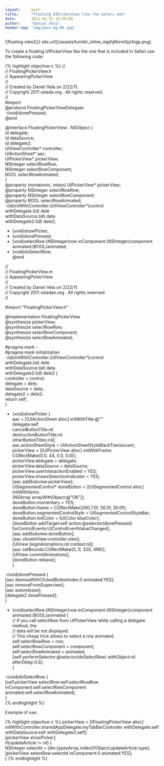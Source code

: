 ```yaml
---
layout:     post
title:      "Floating UIPickerView like the Safari one"
date:       2011-02-22 19:59:00
author:     "Daniel Vela"
header-img: "img/post-bg-06.jpg"
---
```


![floating view]({{ site.url}}/assets/tumblr_inline_mjpfqfkirm1qz4rgp.png)

To create a floating UIPickerView like the one that is included in Safari use the following code:

{% highlight objective-c %}
//  
// FloatingPickerView.h  
// AppearingPickerView  
//  
// Created by Daniel Vela on 2/22/11.  
// Copyright 2011 velada.org . All rights reserved.  
//  
#import   
@protocol FloatingPickerViewDelegate  
-(void)donePressed;  
@end  

@interface FloatingPickerView : NSObject {  
    id delegate;  
    id dataSource;  
    id delegate2;  
    UIViewController* controller;  
    UIActionSheet* aac;  
    UIPickerView* pickerView;  
    NSInteger selectRowRow;  
    NSInteger selectRowComponent;  
    BOOL selectRowAnimated;  
}  
@property (nonatomic, retain) UIPickerView* pickerView;  
@property NSInteger selectRowRow;  
@property NSInteger selectRowComponent;  
@property BOOL selectRowAnimated;  
-(id)initWithController:(UIViewController*)control  
                     withDelegate:(id) dele  
                 withDataSource:(id) data  
                  withDelegate2:(id) dele2;  
- (void)showPicker;  
- (void)donePressed;  
- (void)selectRow:(NSInteger)row 
            inComponent:(NSInteger)component 
               animated:(BOOL)animated;  
- (void)doSelectRow;  
@end  

//  
// FloatingPickerView.m  
// AppearingPickerView  
//  
// Created by Daniel Vela on 2/22/11.  
// Copyright 2011 veladan.org . All rights reserved.  
//  

#import "FloatingPickerView.h"  

@implementation FloatingPickerView  
@synthesize pickerView;  
@synthesize selectRowRow;  
@synthesize selectRowComponent;  
@synthesize selectRowAnimated;  

#pragma mark -  
#pragma mark initialization  
-(id)initWithController:(UIViewController*)control  
           withDelegate:(id) dele  
                 withDataSource:(id) data  
                  withDelegate2:(id) dele2 {  
    controller = control;  
    delegate = dele;  
    dataSource = data;  
    delegate2 = dele2;  
    return self;  
}  

- (void)showPicker {  
    aac = [[UIActionSheet alloc] initWithTitle:@""  
                                                                        delegate:self  
                                                     cancelButtonTitle:nil  
                                          destructiveButtonTitle:nil  
                                                     otherButtonTitles:nil];  
    aac.actionSheetStyle = UIActionSheetStyleBlackTranslucent;  
    pickerView = [[UIPickerView alloc] initWithFrame:  
                                                                    CGRectMake(0.0, 44, 0.0, 0.0)];  
    pickerView.delegate = delegate;  
    pickerView.dataSource = dataSource;  
    pickerView.userInteractionEnabled = YES;  
    pickerView.showsSelectionIndicator = YES;  
    [aac addSubview:pickerView];   
    UISegmentedControl* doneButton = [[UISegmentedControl alloc] initWithItems:  
                                                                                    [NSArray arrayWithObject:@"OK"]];  
  doneButton.momentary = YES;  
    doneButton.frame = CGRectMake(260,7.0f, 50.0f, 30.0f);  
    doneButton.segmentedControlStyle = UISegmentedControlStyleBar;  
    doneButton.tintColor = [UIColor blueColor];  
    [doneButton addTarget:self action:@selector(donePressed) forControlEvents:UIControlEventValueChanged];  
    [aac addSubview:doneButton];  
    [aac showInView:controller.view];  
    [UIView beginAnimations:nil context:nil];  
    [aac setBounds:CGRectMake(0, 0, 320, 496)];  
    [UIView commitAnimations];  
    [doneButton release];  
} 

-(void)donePressed {  
    [aac dismissWithClickedButtonIndex:0 animated:YES];  
    [aac removeFromSuperview];  
    [aac autorelease];  
    [delegate2 donePressed];  
} 

- (void)selectRow:(NSInteger)row 
          inComponent:(NSInteger)component 
                 animated:(BOOL)animated {  
    // If you call selectRow from UIPickerView while calling a delegate method, the   
    // data will be not displayed.  
    // This cheap trick allows to select a row animated.  
    self.selectRowRow = row;  
    self.selectRowComponent = component;  
    self.selectRowAnimated = animated;  
    [self performSelector:@selector(doSelectRow) withObject:nil afterDelay:0.5];   
}

-(void)doSelectRow {  
    [self.pickerView selectRow:self.selectRowRow   
    inComponent:self.selectRowComponent   
    animated:self.selectRowAnimated];  
}  
{% endhighlight %}

Example of use:

{% highlight objective-c %}
pickerView = [[FloatingPickerView alloc] 
                            initWithController:sharedAppDelegate.myTabBarController 
                                  withDelegate:self 
                                    withDataSource:self
                                     withDelegate2:self];  
[pickerView showPicker];  
if(updateArticle != nil) {  
    NSInteger selectId = [dm.typesArray indexOfObject:updateArticle.type];  
    [pickerView selectRow:selectId inComponent:0 animated:YES];  
}
{% endhighlight %}